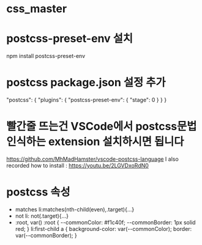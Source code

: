 # css_master

# postcss-preset-env 설치

npm install postcss-preset-env

# postcss package.json 설정 추가

"postcss": {
"plugins": {
"postcss-preset-env": {
"stage": 0
}
}
}

# 빨간줄 뜨는건 VSCode에서 postcss문법 인식하는 extension 설치하시면 됩니다

https://github.com/MhMadHamster/vscode-postcss-language
I also recorded how to install : https://youtu.be/2LGVDxoRdN0

# postcss 속성

- matches
  li:matches(nth-child(even),.target){...}
- not
  li: not(.target){...}
- :root, var()
  :root {
  --commonColor: #f1c40f;
  --commonBorder: 1px solid red;
  }
  li:first-child a {
  background-color: var(--commonColor);
  border: var(--commonBorder);
  }
